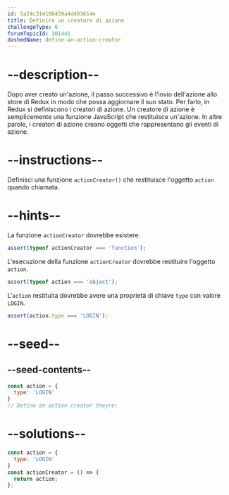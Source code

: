 ```yaml
---
id: 5a24c314108439a4d403614e
title: Definire un creatore di azione
challengeType: 6
forumTopicId: 301441
dashedName: define-an-action-creator
---
```


# --description--

Dopo aver creato un'azione, il passo successivo è l'invio dell'azione allo store di Redux in modo che possa aggiornare il suo stato. Per farlo, in Redux si definiscono i creatori di azione. Un creatore di azione è semplicemente una funzione JavaScript che restituisce un'azione. In altre parole, i creatori di azione creano oggetti che rappresentano gli eventi di azione.

# --instructions--

Definisci una funzione `actionCreator()` che restituisce l'oggetto `action` quando chiamata.

# --hints--

La funzione `actionCreator` dovrebbe esistere.

```js
assert(typeof actionCreator === 'function');
```

L'esecuzione della funzione `actionCreator` dovrebbe restituire l'oggetto `action`.

```js
assert(typeof action === 'object');
```

L'`action` restituita dovrebbe avere una proprietà di chiave `type` con valore `LOGIN`.

```js
assert(action.type === 'LOGIN');
```

# --seed--

## --seed-contents--

```js
const action = {
  type: 'LOGIN'
}
// Define an action creator theyre:
```

# --solutions--

```js
const action = {
  type: 'LOGIN'
}
const actionCreator = () => {
  return action;
};
```
